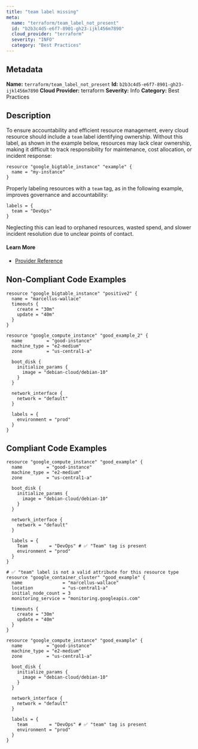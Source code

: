 ```yaml
---
title: "team label missing"
meta:
  name: "terraform/team_label_not_present"
  id: "b2b3c4d5-e6f7-8901-gh23-ijkl456m7890"
  cloud_provider: "terraform"
  severity: "INFO"
  category: "Best Practices"
---
```

## Metadata
**Name:** `terraform/team_label_not_present`
**Id:** `b2b3c4d5-e6f7-8901-gh23-ijkl456m7890`
**Cloud Provider:** terraform
**Severity:** Info
**Category:** Best Practices
## Description
To ensure accountability and efficient resource management, every cloud resource should include a `team` label identifying ownership. Without this label, as shown in the example below, resources may lack clear ownership, making it difficult to track responsibility for maintenance, cost allocation, or incident response:

```
resource "google_bigtable_instance" "example" {
  name = "my-instance"
}
```

Properly labeling resources with a `team` tag, as in the following example, improves governance and accountability:

```
labels = {
  team = "DevOps"
}
```

Neglecting this can lead to orphaned resources, wasted spend, and slower incident resolution due to unclear points of contact.

#### Learn More

 - [Provider Reference](https://cloud.google.com/storage/docs/tags-and-labels)

## Non-Compliant Code Examples
```gcp
resource "google_bigtable_instance" "positive2" {
  name = "marcellus-wallace"
  timeouts {
    create = "30m"
    update = "40m"
  }
}

resource "google_compute_instance" "good_example_2" {
  name         = "good-instance"
  machine_type = "e2-medium"
  zone         = "us-central1-a"

  boot_disk {
    initialize_params {
      image = "debian-cloud/debian-10"
    }
  }

  network_interface {
    network = "default"
  }

  labels = {
    environment = "prod"
  }
}

```

## Compliant Code Examples
```gcp
resource "google_compute_instance" "good_example" {
  name         = "good-instance"
  machine_type = "e2-medium"
  zone         = "us-central1-a"

  boot_disk {
    initialize_params {
      image = "debian-cloud/debian-10"
    }
  }

  network_interface {
    network = "default"
  }

  labels = {
    Team        = "DevOps" # ✅ "Team" tag is present
    environment = "prod"
  }
}

```

```gcp
# ✅ "team" label is not a valid attribute for this resource type
resource "google_container_cluster" "good_example" {
  name               = "marcellus-wallace"
  location           = "us-central1-a"
  initial_node_count = 3
  monitoring_service = "monitoring.googleapis.com"

  timeouts {
    create = "30m"
    update = "40m"
  }
}

```

```gcp
resource "google_compute_instance" "good_example" {
  name         = "good-instance"
  machine_type = "e2-medium"
  zone         = "us-central1-a"

  boot_disk {
    initialize_params {
      image = "debian-cloud/debian-10"
    }
  }

  network_interface {
    network = "default"
  }

  labels = {
    team        = "DevOps" # ✅ "team" tag is present
    environment = "prod"
  }
}

```